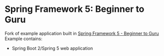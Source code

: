 # Spring Framework 5: Beginner to Guru

Fork of example application built in  [Spring Framework 5 - Beginner to Guru](https://courses.springframework.guru/p/spring-framework-5-begginer-to-guru) 
Example contains:
* Spring Boot 2/Spring 5 web application
